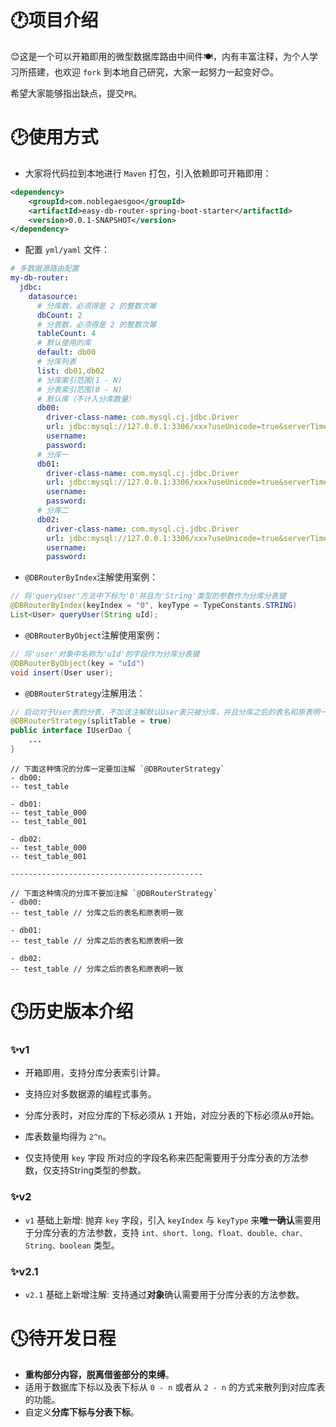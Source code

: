

# 🕐项目介绍

😊这是一个可以开箱即用的微型数据库路由中间件🍽，内有丰富注释，为个人学习所搭建，也欢迎 `fork` 到本地自己研究，大家一起努力一起变好😊。

希望大家能够指出缺点，提交`PR`。



# 🕑使用方式

- 大家将代码拉到本地进行 `Maven` 打包，引入依赖即可开箱即用：

```xml
<dependency>
    <groupId>com.noblegaesgoo</groupId>
    <artifactId>easy-db-router-spring-boot-starter</artifactId>
    <version>0.0.1-SNAPSHOT</version>
</dependency>
```

- 配置 `yml/yaml` 文件：

```yaml
# 多数据源路由配置
my-db-router:
  jdbc:
    datasource:
      # 分库数，必须得是 2 的整数次幂
      dbCount: 2
      # 分表数，必须得是 2 的整数次幂
      tableCount: 4
      # 默认使用的库
      default: db00
      # 分库列表
      list: db01,db02
      # 分库索引范围(1 - N)
      # 分表索引范围(0 - N)
      # 默认库（不计入分库数量）
      db00:
        driver-class-name: com.mysql.cj.jdbc.Driver
        url: jdbc:mysql://127.0.0.1:3306/xxx?useUnicode=true&serverTimezone=Asia/Shanghai
        username: 
        password: 
      # 分库一
      db01:
        driver-class-name: com.mysql.cj.jdbc.Driver
        url: jdbc:mysql://127.0.0.1:3306/xxx?useUnicode=true&serverTimezone=Asia/Shanghai
        username: 
        password: 
      # 分库二
      db02:
        driver-class-name: com.mysql.cj.jdbc.Driver
        url: jdbc:mysql://127.0.0.1:3306/xxx?useUnicode=true&serverTimezone=Asia/Shanghai
        username: 
        password: 
```



- `@DBRouterByIndex`注解使用案例：

```java
// 将'queryUser'方法中下标为'0'并且为'String'类型的参数作为分库分表键
@DBRouterByIndex(keyIndex = "0", keyType = TypeConstants.STRING)
List<User> queryUser(String uId);
```



- `@DBRouterByObject`注解使用案例：

```java
// 将'user'对象中名称为'uId'的字段作为分库分表键
@DBRouterByObject(key = "uId")
void insert(User user);
```



- `@DBRouterStrategy`注解用法：

```java
// 启动对于User表的分表，不加该注解默认User表只被分库，并且分库之后的表名和原表明一致
@DBRouterStrategy(splitTable = true)
public interface IUserDao {
    ...
}
```

```
// 下面这种情况的分库一定要加注解 `@DBRouterStrategy`
- db00:
-- test_table 

- db01:
-- test_table_000 
-- test_table_001

- db02:
-- test_table_000 
-- test_table_001

-------------------------------------------

// 下面这种情况的分库不要加注解 `@DBRouterStrategy`
- db00:
-- test_table // 分库之后的表名和原表明一致

- db01:
-- test_table // 分库之后的表名和原表明一致

- db02:
-- test_table // 分库之后的表名和原表明一致
```





# 🕒历史版本介绍



### ✨v1

- 开箱即用，支持分库分表索引计算。
- 支持应对多数据源的编程式事务。
- 分库分表时，对应分库的下标必须从 `1` 开始，对应分表的下标必须从`0`开始。
- 库表数量均得为 `2^n`。

- 仅支持使用 `key` 字段 所对应的字段名称来匹配需要用于分库分表的方法参数，仅支持String类型的参数。



### ✨v2

- `v1` 基础上新增: 抛弃 `key` 字段，引入 `keyIndex` 与 `keyType` 来**唯一确认**需要用于分库分表的方法参数，支持 `int、short、long、float、double、char、String、boolean` 类型。



### ✨v2.1

- `v2.1` 基础上新增注解: 支持通过**对象**确认需要用于分库分表的方法参数。



# 🕓待开发日程

- **重构部分内容，脱离借鉴部分的束缚**。
- 适用于数据库下标以及表下标从 `0 - n` 或者从 `2 - n` 的方式来散列到对应库表的功能。
- 自定义**分库下标与分表下标**。

